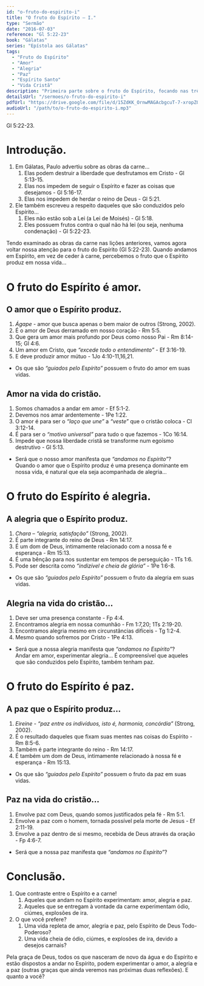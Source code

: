 ```yaml
---
id: "o-fruto-do-espirito-i"
title: "O fruto do Espírito – I."
type: "Sermão"
date: "2016-07-03"
reference: "Gl 5:22-23"
book: "Gálatas"
series: "Epístola aos Gálatas"
tags:
  - "Fruto do Espírito"
  - "Amor"
  - "Alegria"
  - "Paz"
  - "Espírito Santo"
  - "Vida Cristã"
description: "Primeira parte sobre o fruto do Espírito, focando nas três primeiras graças: amor (ágape), alegria (chara) e paz (eirene), e como elas se manifestam na vida do cristão guiado pelo Espírito."
detailsUrl: "/sermoes/o-fruto-do-espirito-i"
pdfUrl: "https://drive.google.com/file/d/15ZdKK_OrnwMAGAcbgcuT-7-xropZOYJD/view?usp=drive_link"
audioUrl: "/path/to/o-fruto-do-espirito-i.mp3"
---
```

Gl 5:22-23.

# Introdução.

1. Em Gálatas, Paulo advertiu sobre as obras da carne...  
   1. Elas podem destruir a liberdade que desfrutamos em Cristo - Gl 5:13-15.  
   2. Elas nos impedem de seguir o Espírito e fazer as coisas que desejamos - Gl 5:16-17.  
   3. Elas nos impedem de herdar o reino de Deus - Gl 5:21.  
2. Ele também escreveu a respeito daqueles que são conduzidos pelo Espírito...  
   1. Eles não estão sob a Lei (a Lei de Moisés) - Gl 5:18.  
   2. Eles possuem frutos contra o qual não há lei (ou seja, nenhuma condenação) - Gl 5:22-23.

Tendo examinado as obras da carne nas lições anteriores, vamos agora voltar nossa atenção para o fruto do Espírito (Gl 5:22-23). Quando andamos em Espírito, em vez de ceder à carne, percebemos o fruto que o Espírito produz em nossa vida...

# O fruto do Espírito é amor.

## O amor que o Espírito produz.

1. *Ágape* - amor que busca apenas o bem maior de outros (Strong, 2002).  
2. É o amor de Deus derramado em nosso coração - Rm 5:5.  
3. Que gera um amor mais profundo por Deus como nosso Pai - Rm 8:14-15; Gl 4:6.  
4. Um amor em Cristo, que *“excede todo o entendimento”* - Ef 3:16-19.  
5. E deve produzir amor mútuo - 1Jo 4:10-11,16,21.

- Os que são *“guiados pelo Espírito”* possuem o fruto do amor em suas vidas.

## Amor na vida do cristão.

1. Somos chamados a andar em amor - Ef 5:1-2.  
2. Devemos nos amar ardentemente - 1Pe 1:22.  
3. O amor é para ser o *“laço que une”* a *“veste”* que o cristão coloca - Cl 3:12-14.  
4. É para ser o *“motivo universal”* para tudo o que fazemos - 1Co 16:14.  
5. Impede que nossa liberdade cristã se transforme num egoísmo destrutivo - Gl 5:13.

- Será que o nosso amor manifesta que *“andamos no Espírito”*?  
Quando o amor que o Espírito produz é uma presença dominante em nossa vida, é natural que ela seja acompanhada de alegria...

# O fruto do Espírito é alegria.

## A alegria que o Espírito produz.

1. *Chara* – *“alegria, satisfação”* (Strong, 2002).  
2. É parte integrante do reino de Deus - Rm 14:17.  
3. É um dom de Deus, intimamente relacionado com a nossa fé e esperança - Rm 15:13.  
4. É uma bênção para nos sustentar em tempos de perseguição - 1Ts 1:6.  
5. Pode ser descrita como *“indizível e cheia de glória”* - 1Pe 1:6-8.

- Os que são *“guiados pelo Espírito”* possuem o fruto da alegria em suas vidas.

## Alegria na vida do cristão...

1. Deve ser uma presença constante - Fp 4:4.  
2. Encontramos alegria em nossa comunhão - Fm 1:7,20; 1Ts 2:19-20.  
3. Encontramos alegria mesmo em circunstâncias difíceis - Tg 1:2-4.  
4. Mesmo quando sofremos por Cristo - 1Pe 4:13.

- Será que a nossa alegria manifesta que *“andamos no Espírito”*?  
Andar em amor, experimentar alegria... É compreensível que aqueles que são conduzidos pelo Espírito, também tenham paz.

# O fruto do Espírito é paz.

## A paz que o Espírito produz...

1. *Eireine* - *“paz entre os indivíduos, isto é, harmonia, concórdia”* (Strong, 2002).  
2. É o resultado daqueles que fixam suas mentes nas coisas do Espírito - Rm 8:5-6.  
3. Também é parte integrante do reino - Rm 14:17.  
4. É também um dom de Deus, intimamente relacionado à nossa fé e esperança - Rm 15:13.

- Os que são *“guiados pelo Espírito”* possuem o fruto da paz em suas vidas.

## Paz na vida do cristão...

1. Envolve paz com Deus, quando somos justificados pela fé - Rm 5:1.  
2. Envolve a paz com o homem, tornada possível pela morte de Jesus - Ef 2:11-19.  
3. Envolve a paz dentro de si mesmo, recebida de Deus através da oração - Fp 4:6-7.

- Será que a nossa paz manifesta que *“andamos no Espírito”*?

# Conclusão.

1. Que contraste entre o Espírito e a carne!  
   1. Aqueles que andam no Espírito experimentam: amor, alegria e paz.  
   2. Aqueles que se entregam à vontade da carne experimentam ódio, ciúmes, explosões de ira.  
2. O que você prefere?  
   1. Uma vida repleta de amor, alegria e paz, pelo Espírito de Deus Todo-Poderoso?  
   2. Uma vida cheia de ódio, ciúmes, e explosões de ira, devido a desejos carnais?

Pela graça de Deus, todos os que nasceram de novo da água e do Espírito e estão dispostos a andar no Espírito, podem experimentar o amor, a alegria e a paz (outras graças que ainda veremos nas próximas duas reflexões). E quanto a você?
